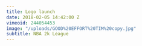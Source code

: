 ```yaml
---
title: Logo launch
date: 2018-02-05 14:42:00 Z
vimeoid: 244054453
image: "/uploads/GOOD%20EFFORT%20TIM%20copy.jpg"
subtitle: NBA 2k League
---
```


